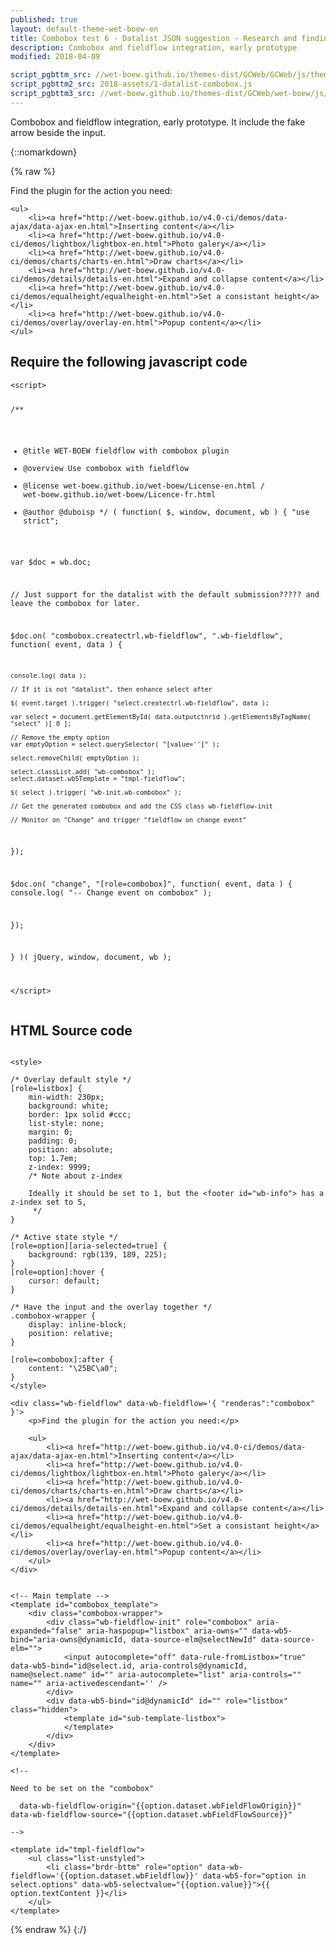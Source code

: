 ```yaml
---
published: true
layout: default-theme-wet-boew-en
title: Combobox test 6 - Datalist JSON suggestion - Research and finding
description: Combobox and fieldflow integration, early prototype
modified: 2018-04-09

script_pgbttm_src: //wet-boew.github.io/themes-dist/GCWeb/GCWeb/js/theme.min.js
script_pgbttm2_src: 2018-assets/1-datalist-combobox.js
script_pgbttm3_src: //wet-boew.github.io/themes-dist/GCWeb/wet-boew/js/deps/jsonpointer.js
---
```


Combobox and fieldflow integration, early prototype. It include the fake arrow beside the input.

{::nomarkdown}

{% raw %}

<div class="wb-prettify all-pre linenums"></div>

<style>

/* Overlay default style */
[role=listbox] {
	min-width: 230px;
	background: white;
	border: 1px solid #ccc;
	list-style: none;
	margin: 0;
	padding: 0;
	position: absolute;
	top: 1.7em;
	z-index: 9999;
	/* Note about z-index

	Ideally it should be set to 1, but the <footer id="wb-info"> has a z-index set to 5,
	 */
}

/* Active state style */
[role=option][aria-selected=true] {
	background: rgb(139, 189, 225);
}
[role=option]:hover {
	cursor: default;
}

/* Have the input and the overlay together */
.combobox-wrapper {
    display: inline-block;
    position: relative;
}

[role=combobox]:after {
	content: "\25BC\a0";
}
</style>

<div class="wb-fieldflow" data-wb-fieldflow='{ "renderas":"combobox" }'>
	<p>Find the plugin for the action you need:</p>

	<ul>
		<li><a href="http://wet-boew.github.io/v4.0-ci/demos/data-ajax/data-ajax-en.html">Inserting content</a></li>
		<li><a href="http://wet-boew.github.io/v4.0-ci/demos/lightbox/lightbox-en.html">Photo galery</a></li>
		<li><a href="http://wet-boew.github.io/v4.0-ci/demos/charts/charts-en.html">Draw charts</a></li>
		<li><a href="http://wet-boew.github.io/v4.0-ci/demos/details/details-en.html">Expand and collapse content</a></li>
		<li><a href="http://wet-boew.github.io/v4.0-ci/demos/equalheight/equalheight-en.html">Set a consistant height</a></li>
		<li><a href="http://wet-boew.github.io/v4.0-ci/demos/overlay/overlay-en.html">Popup content</a></li>
	</ul>
</div>


<!-- Main template -->
<template id="combobox_template">
	<div class="combobox-wrapper">
		<div class="wb-fieldflow-init" role="combobox" aria-expanded="false" aria-haspopup="listbox" aria-owns="" data-wb5-bind="aria-owns@dynamicId, data-source-elm@selectNewId" data-source-elm="">
			<input autocomplete="off" data-rule-fromListbox="true" data-wb5-bind="id@select.id, aria-controls@dynamicId, name@select.name" id="" aria-autocomplete="list" aria-controls="" name="" aria-activedescendant='' />
		</div>
		<div data-wb5-bind="id@dynamicId" id="" role="listbox" class="hidden">
			<template id="sub-template-listbox">
			</template>
		</div>
	</div>
</template>

<!--

Need to be set on the "combobox"

  data-wb-fieldflow-origin="{{option.dataset.wbFieldFlowOrigin}}" data-wb-fieldflow-source="{{option.dataset.wbFieldFlowSource}}" 

-->

<template id="tmpl-fieldflow">
	<ul class="list-unstyled">
		<li class="brdr-bttm" role="option" data-wb-fieldflow='{{option.dataset.wbFieldflow}}' data-wb5-for="option in select.options" data-wb5-selectvalue="{{option.value}}">{{ option.textContent }}</li>
	</ul>
</template>

<h2>Require the following javascript code</h2>
<pre><code>&lt;script&gt;


/**
 * @title WET-BOEW fieldflow with combobox plugin
 * @overview Use combobox with fieldflow
 * @license wet-boew.github.io/wet-boew/License-en.html / wet-boew.github.io/wet-boew/Licence-fr.html
 * @author @duboisp
 */
( function( $, window, document, wb ) {
"use strict";

var $doc = wb.doc;

// Just support for the datalist with the default submission????? and leave the combobox for later.


$doc.on( "combobox.createctrl.wb-fieldflow", ".wb-fieldflow", function( event, data ) {



	console.log( data );

	// If it is not "datalist", then enhance select after

	$( event.target ).trigger( "select.createctrl.wb-fieldflow", data );

	var select = document.getElementById( data.outputctnrid ).getElementsByTagName( "select" )[ 0 ];

	// Remove the empty option
	var emptyOption = select.querySelector( "[value='']" );

	select.removeChild( emptyOption );

	select.classList.add( "wb-combobox" );
	select.dataset.wb5Template = "tmpl-fieldflow";

	$( select ).trigger( "wb-init.wb-combobox" );

	// Get the generated combobox and add the CSS class wb-fieldflow-init

	// Monitor on "Change" and trigger "fieldflow on change event"


});

$doc.on( "change", "[role=combobox]", function( event, data ) {
	console.log( "-- Change event on combobox" );

});



} )( jQuery, window, document, wb );


&lt;/script&gt;
</code></pre>


<h2>HTML Source code</h2>

<pre><code>
&lt;style&gt;

/* Overlay default style */
[role=listbox] {
	min-width: 230px;
	background: white;
	border: 1px solid #ccc;
	list-style: none;
	margin: 0;
	padding: 0;
	position: absolute;
	top: 1.7em;
	z-index: 9999;
	/* Note about z-index

	Ideally it should be set to 1, but the &lt;footer id="wb-info"&gt; has a z-index set to 5,
	 */
}

/* Active state style */
[role=option][aria-selected=true] {
	background: rgb(139, 189, 225);
}
[role=option]:hover {
	cursor: default;
}

/* Have the input and the overlay together */
.combobox-wrapper {
    display: inline-block;
    position: relative;
}

[role=combobox]:after {
	content: "\25BC\a0";
}
&lt;/style&gt;

&lt;div class="wb-fieldflow" data-wb-fieldflow='{ "renderas":"combobox" }'&gt;
	&lt;p&gt;Find the plugin for the action you need:&lt;/p&gt;

	&lt;ul&gt;
		&lt;li&gt;&lt;a href="http://wet-boew.github.io/v4.0-ci/demos/data-ajax/data-ajax-en.html"&gt;Inserting content&lt;/a&gt;&lt;/li&gt;
		&lt;li&gt;&lt;a href="http://wet-boew.github.io/v4.0-ci/demos/lightbox/lightbox-en.html"&gt;Photo galery&lt;/a&gt;&lt;/li&gt;
		&lt;li&gt;&lt;a href="http://wet-boew.github.io/v4.0-ci/demos/charts/charts-en.html"&gt;Draw charts&lt;/a&gt;&lt;/li&gt;
		&lt;li&gt;&lt;a href="http://wet-boew.github.io/v4.0-ci/demos/details/details-en.html"&gt;Expand and collapse content&lt;/a&gt;&lt;/li&gt;
		&lt;li&gt;&lt;a href="http://wet-boew.github.io/v4.0-ci/demos/equalheight/equalheight-en.html"&gt;Set a consistant height&lt;/a&gt;&lt;/li&gt;
		&lt;li&gt;&lt;a href="http://wet-boew.github.io/v4.0-ci/demos/overlay/overlay-en.html"&gt;Popup content&lt;/a&gt;&lt;/li&gt;
	&lt;/ul&gt;
&lt;/div&gt;


&lt;!-- Main template --&gt;
&lt;template id="combobox_template"&gt;
	&lt;div class="combobox-wrapper"&gt;
		&lt;div class="wb-fieldflow-init" role="combobox" aria-expanded="false" aria-haspopup="listbox" aria-owns="" data-wb5-bind="aria-owns@dynamicId, data-source-elm@selectNewId" data-source-elm=""&gt;
			&lt;input autocomplete="off" data-rule-fromListbox="true" data-wb5-bind="id@select.id, aria-controls@dynamicId, name@select.name" id="" aria-autocomplete="list" aria-controls="" name="" aria-activedescendant='' /&gt;
		&lt;/div&gt;
		&lt;div data-wb5-bind="id@dynamicId" id="" role="listbox" class="hidden"&gt;
			&lt;template id="sub-template-listbox"&gt;
			&lt;/template&gt;
		&lt;/div&gt;
	&lt;/div&gt;
&lt;/template&gt;

&lt;!--

Need to be set on the "combobox"

  data-wb-fieldflow-origin="{{option.dataset.wbFieldFlowOrigin}}" data-wb-fieldflow-source="{{option.dataset.wbFieldFlowSource}}" 

--&gt;

&lt;template id="tmpl-fieldflow"&gt;
	&lt;ul class="list-unstyled"&gt;
		&lt;li class="brdr-bttm" role="option" data-wb-fieldflow='{{option.dataset.wbFieldflow}}' data-wb5-for="option in select.options" data-wb5-selectvalue="{{option.value}}"&gt;{{ option.textContent }}&lt;/li&gt;
	&lt;/ul&gt;
&lt;/template&gt;</code></pre>

{% endraw %}
{:/}

